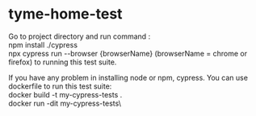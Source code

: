 # tyme-home-test
 
Go to project directory and run command :\
    npm install ./cypress\
    npx cypress run --browser {browserName} (browserName = chrome or firefox) to running this test suite.

If you have any problem in installing node or npm, cypress. You can use dockerfile to run this test suite:\
    docker build -t my-cypress-tests .\
    docker run -dit my-cypress-tests\
    
    
